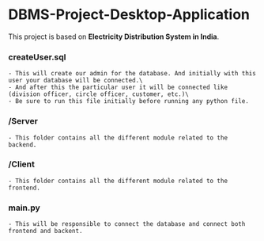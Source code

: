 # DBMS-Project-Desktop-Application
This project is based on **Electricity Distribution System in India**.

### createUser.sql
    - This will create our admin for the database. And initially with this user your database will be connected.\
    - And after this the particular user it will be connected like (division officer, circle officer, customer, etc.)\
    - Be sure to run this file initially before running any python file.

### /Server
    - This folder contains all the different module related to the backend.

### /Client
    - This folder contains all the different module related to the frontend.

### main.py
    - This will be responsible to connect the database and connect both frontend and backent.